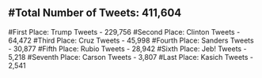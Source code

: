 #Total Number of Tweets: 411,604 
---
#First Place: Trump Tweets - 229,756
#Second Place: Clinton Tweets - 64,472
#Third Place: Cruz Tweets - 45,998
#Fourth Place: Sanders Tweets - 30,877
#Fifth Place: Rubio Tweets - 28,942
#Sixth Place: Jeb! Tweets - 5,218
#Seventh Place: Carson Tweets - 3,807
#Last Place: Kasich Tweets - 2,541
